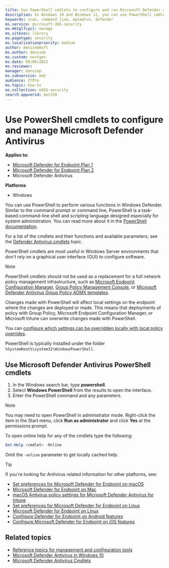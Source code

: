 ```yaml
---
title: Use PowerShell cmdlets to configure and run Microsoft Defender Antivirus
description: In Windows 10 and Windows 11, you can use PowerShell cmdlets to run scans, update Security intelligence, and change settings in Microsoft Defender Antivirus.
keywords: scan, command line, mpcmdrun, defender
ms.service: microsoft-365-security
ms.mktglfcycl: manage
ms.sitesec: library
ms.pagetype: security
ms.localizationpriority: medium
author: denisebmsft
ms.author: deniseb
ms.custom: nextgen
ms.date: 09/06/2022
ms.reviewer: 
manager: dansimp
ms.subservice: mde
audience: ITPro
ms.topic: how-to
ms.collection: m365-security
search.appverid: met150
---
```


# Use PowerShell cmdlets to configure and manage Microsoft Defender Antivirus

**Applies to:**
- [Microsoft Defender for Endpoint Plan 1](https://go.microsoft.com/fwlink/?linkid=2154037)
- [Microsoft Defender for Endpoint Plan 2](https://go.microsoft.com/fwlink/?linkid=2154037)
- Microsoft Defender Antivirus

**Platforms**
- Windows

You can use PowerShell to perform various functions in Windows Defender. Similar to the command prompt or command line, PowerShell is a task-based command-line shell and scripting language designed especially for system administration. You can read more about it in the [PowerShell documentation](/powershell/scripting/overview).

For a list of the cmdlets and their functions and available parameters, see the [Defender Antivirus cmdlets](/powershell/module/defender) topic.

PowerShell cmdlets are most useful in Windows Server environments that don't rely on a graphical user interface (GUI) to configure software.

> [!NOTE]
> PowerShell cmdlets should not be used as a replacement for a full network policy management infrastructure, such as [Microsoft Endpoint Configuration Manager](/configmgr), [Group Policy Management Console](use-group-policy-microsoft-defender-antivirus.md), or [Microsoft Defender Antivirus Group Policy ADMX templates](https://www.microsoft.com/download/101445).

Changes made with PowerShell will affect local settings on the endpoint where the changes are deployed or made. This means that deployments of policy with Group Policy, Microsoft Endpoint Configuration Manager, or Microsoft Intune can overwrite changes made with PowerShell.

You can [configure which settings can be overridden locally with local policy overrides](configure-local-policy-overrides-microsoft-defender-antivirus.md).

PowerShell is typically installed under the folder `%SystemRoot%\system32\WindowsPowerShell`.

## Use Microsoft Defender Antivirus PowerShell cmdlets

1. In the Windows search bar, type **powershell**.
2. Select **Windows PowerShell** from the results to open the interface.
3. Enter the PowerShell command and any parameters.

> [!NOTE]
> You may need to open PowerShell in administrator mode. Right-click the item in the Start menu, click **Run as administrator** and click **Yes** at the permissions prompt.

To open online help for any of the cmdlets type the following:

```PowerShell
Get-Help <cmdlet> -Online
```

Omit the `-online` parameter to get locally cached help.

> [!TIP]
> If you're looking for Antivirus related information for other platforms, see:
> - [Set preferences for Microsoft Defender for Endpoint on macOS](mac-preferences.md)
> - [Microsoft Defender for Endpoint on Mac](microsoft-defender-endpoint-mac.md)
> - [macOS Antivirus policy settings for Microsoft Defender Antivirus for Intune](/mem/intune/protect/antivirus-microsoft-defender-settings-macos)
> - [Set preferences for Microsoft Defender for Endpoint on Linux](linux-preferences.md)
> - [Microsoft Defender for Endpoint on Linux](microsoft-defender-endpoint-linux.md)
> - [Configure Defender for Endpoint on Android features](android-configure.md)
> - [Configure Microsoft Defender for Endpoint on iOS features](ios-configure-features.md)

## Related topics

- [Reference topics for management and configuration tools](configuration-management-reference-microsoft-defender-antivirus.md)
- [Microsoft Defender Antivirus in Windows 10](microsoft-defender-antivirus-in-windows-10.md)
- [Microsoft Defender Antivirus Cmdlets](/powershell/module/defender)
